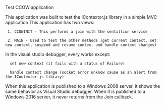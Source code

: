 Test CCOW application

This application was built to test the IContextor.js library in a simple MVC application
This application has two views:

     1. CCOWINIT - This performs a join with the sentillion service
	 
     2. MAIN - Used to test the other methods (get current context, set new context, suspend and resume contex, and handle context changes)

In the visual studio debugger, every works except:

      set new context (it fails with a status of Failure)
	  
      handle context change (socket error unknow cause as an alert from the IContextor.js library)
      
When this application is published to a Windows 2008 server, it shows the same behavior as Visual Studio debugger. When it is published to a Windows 2016 server, it never returns from the Join callback.
